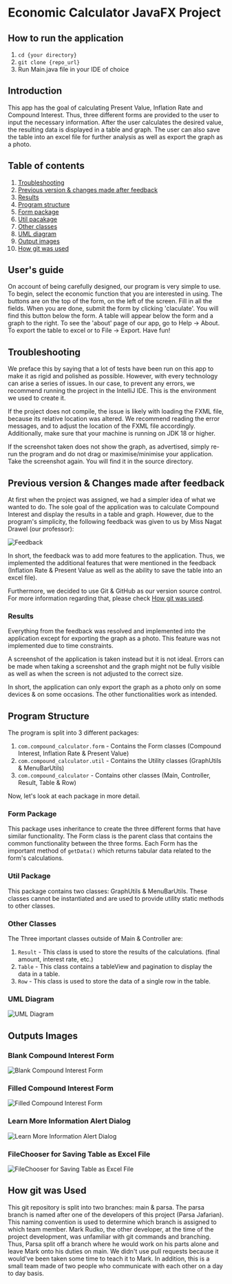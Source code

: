 # Economic Calculator JavaFX Project

## How to run the application 

1. `cd {your directory}`
2. `git clone {repo_url}`
3. Run Main.java file in your IDE of choice

## Introduction

This app has the goal of calculating Present Value, Inflation Rate and Compound Interest.
Thus, three different forms are provided to the user to input the necessary information.
After the user calculates the desired value, the resulting data is displayed in a table and graph. 
The user can also save the table into an excel file for further analysis as well as export the graph as a photo.

## Table of contents

1. [Troubleshooting](#troubleshooting)
2. [Previous version & changes made after feedback](#previous-version-&-changes-made-after-feedback)
3. [Results](#results)
4. [Program structure](#program-structure)
5. [Form package](#form-package)
6. [Util pacakage](#util-packaga)
7. [Other classes](#other-classes)
8. [UML diagram](#uml-diagram)
9. [Output images](#output-images)
10. [How git was used](#how-git-was-used)

## User's guide

On account of being carefully designed, our program is very simple to use. To begin, select the economic function that you are interested in using. The buttons are on the top of the form, on the left of the screen. Fill in all the fields. When you are done, submit the form by clicking 'claculate'. You will find this button below the form. A table will appear below the form and a graph to the right. To see the 'about' page of our app, go to Help -> About. To export the table to excel or to File -> Export. Have fun!

## Troubleshooting

We preface this by saying that a lot of tests have been run on this app to make it as rigid and polished as possible. However, with every technology can arise a series of issues. In our case, to prevent any errors, we recommend running the project in the IntelliJ IDE. This is the environment we used to create it.

If the project does not compile, the issue is likely with loading the FXML file, because its relative location was altered. We recommend reading the error messages, and to adjust the location of the FXML file accordingly. Additionally, make sure that your machine is running on JDK 18 or higher.

If the screenshot taken does not show the graph, as advertised, simply re-run the program and do not drag or maximise/minimise your application. Take the screenshot again. You will find it in the source directory.

## Previous version & Changes made after feedback

At first when the project was assigned, we had a simpler idea of what we wanted to do.
The sole goal of the application was to calculate Compound Interest and display the results in a table and graph. 
However, due to the program's simplicity, the following feedback was given to us by Miss Nagat Drawel (our professor):

![Feedback](images/feedback.png)

In short, the feedback was to add more features to the application.
Thus, we implemented the additional features that were mentioned in the feedback (Inflation Rate & Present Value
as well as the ability to save the table into an excel file).

Furthermore, we decided to use Git & GitHub as our version source control. 
For more information regarding that, please check [How git was used](#how-git-was-used).

### Results

Everything from the feedback was resolved and implemented into the application except for 
exporting the graph as a photo. This feature was not implemented due to time constraints.

A screenshot of the application is taken instead but it is not ideal.
Errors can be made when taking a screenshot and the graph might not be fully visible as well
as when the screen is not adjusted to the correct size. 

In short, the application can only export the graph as a photo only on some devices & on some occasions.
The other functionalities work as intended.

## Program Structure

The program is split into 3 different packages:

1. `com.compound_calculator.form` - Contains the Form classes (Compound Interest, Inflation Rate & Present Value)
2. `com.compound_calculator.util` - Contains the Utility classes (GraphUtils & MenuBarUtils)
3. `com.compound_calculator` - Contains other classes (Main, Controller, Result, Table & Row)

Now, let's look at each package in more detail.

### Form Package

This package uses inheritance to create the three different forms that have similar functionality.
The Form class is the parent class that contains the common functionality between the three forms.
Each Form has the important method of `getData()` which returns tabular data related to the form's calculations.

### Util Package

This package contains two classes: GraphUtils & MenuBarUtils.
These classes cannot be instantiated and are used to provide utility static methods to other classes.

### Other Classes

The Three important classes outside of Main & Controller are:

1. `Result` - This class is used to store the results of the calculations. (final amount, interest rate, etc.)
2. `Table` - This class contains a tableView and pagination to display the data in a table.
3. `Row` - This class is used to store the data of a single row in the table.

### UML Diagram

![UML Diagram](images/uml.png)

## Outputs Images

### Blank Compound Interest Form

![Blank Compound Interest Form](images/blankForm.png)

### Filled Compound Interest Form

![Filled Compound Interest Form](images/results.png)

### Learn More Information Alert Dialog

![Learn More Information Alert Dialog](images/learnMore.png)

### FileChooser for Saving Table as Excel File

![FileChooser for Saving Table as Excel File](images/filePicker.png)

## How git was Used

This git repository is split into two branches: main & parsa. The parsa branch is named after one of the developers of this project (Parsa Jafarian). 
This naming convention is used to determine which branch is assigned to which team member. Mark Rudko, the other developer, at the time of the project development, 
was unfamiliar with git commands and branching. Thus, Parsa split off a branch where he would work on his parts alone and leave Mark onto his duties on main. 
We didn't use pull requests because it would've been taken some time to teach it to Mark. In addition, this is a small team made of two people who communicate
with each other on a day to day basis. 
